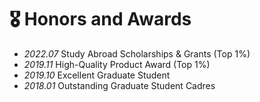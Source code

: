 # 🎖 Honors and Awards
- *2022.07* Study Abroad Scholarships & Grants (Top 1%)
- *2019.11* High-Quality Product Award (Top 1%)
- *2019.10* Excellent Graduate Student
- *2018.01* Outstanding Graduate Student Cadres